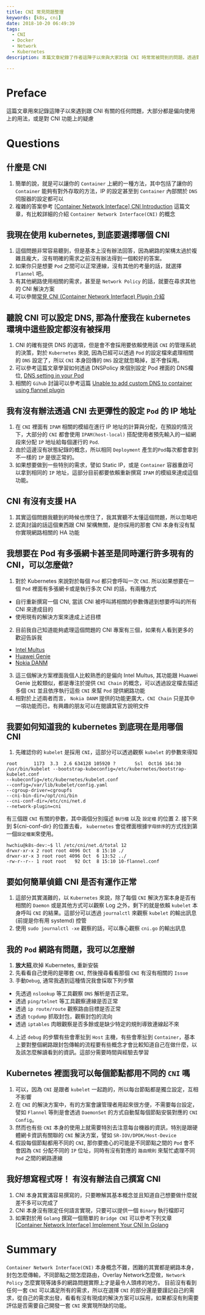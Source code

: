 ```yaml
---
title: CNI 常見問題整理
keywords: [k8s, cni]
date: 2018-10-20 06:49:39
tags:
  - CNI
  - Docker
  - Network
  - Kubernetes
description: 本篇文章紀錄了作者這陣子以來與大家討論 CNI 時常常被問到的問題，透過對這些問題的理解可以更加深入的去學習什麼是 CNI, 以及 CNI 本身能夠能夠觸擊的功能與範圍。同時也附上一些相關的資源讓大家可以從不同角度更深入的去研究 CNI 的領域。

---
```



# Preface
這篇文章用來記錄這陣子以來遇到跟 CNI 有關的任何問題，大部分都是偏向使用上的用法，或是對 CNI 功能上的疑慮

# Questions
## 什麼是 CNI
1. 簡單的說，就是可以讓你的 `Container` 上網的一種方法，其中包括了讓你的 `Container` 能夠有對外存取的方法，IP 的設定甚至到 `Container` 內部關於 `DNS` 伺服器的設定都可以
2. 複雜的答案參考 [[Container Network Interface] CNI Introduction](https://www.hwchiu.com/docs/2018/introduce-cni-ii) 這篇文章，有比較詳細的介紹 `Container Network Interface(CNI)` 的概念

## 我現在使用 kubernetes, 到底要選擇哪個 CNI
1. 這個問題非常容易聽到，但是基本上沒有辦法回答，因為網路的架構太過於複雜且龐大，沒有明確的需求之前沒有辦法得到一個較好的答案。
2. 如果你只是想要 `Pod` 之間可以正常連線，沒有其他的考量的話，就選擇 `Flannel` 吧。
3. 有其他網路使用相關的需求，甚至是 `Network Policy` 的話，就要在尋求其他的 CNI 解決方案
4. 可以參閱[常見 CNI (Container Network Interface) Plugin 介紹](https://www.hwchiu.com/docs/2018/cni-compare)


## 聽說 CNI 可以設定 DNS, 那為什麼我在 kubernetes 環境中這些設定都沒有被採用
1. CNI 的確有提供 DNS 的選項，但是會不會採用要依賴使用該 `CNI` 的管理系統的決策，對於 `Kubernetes` 來說, 因為已經可以透過 `Pod` 的設定檔來處理相關的 `DNS` 設定了，所以 `CNI` 本身回傳的 `DNS` 設定就忽略掉，並不會採用。
2. 可以參考這篇文章學習如何透過 DNSPolicy 來個別設定 Pod 裡面的 DNS欄位, [DNS setting in your Pod](https://www.hwchiu.com/docs/2018/kubernetes-dns)
3. 相關的 `Gihub` 討論可以參考這篇 [Unable to add custom DNS to container using flannel plugin](https://github.com/containernetworking/plugins/issues/128)

## 我有沒有辦法透過 CNI 去更彈性的設定 `Pod` 的 IP 地址
1. 在 `CNI` 裡面有 `IPAM` 相關的模組在進行 IP 地址的計算與分配，在預設的情況下，大部分的 `CNI` 都會使用 `IPAM(host-local)` 搭配使用者預先輸入的一組網段來分配 `IP` 地址給每個運行的 `Pod`.
2. 由於這邊沒有狀態紀錄的概念，所以相同 `Deployment` 產生的`Pod`每次都會拿到不一樣的 `IP` 是很正常的。
3. 如果想要做到一些特別的需求，譬如 Static IP，或是 `Container` 容器重啟可以拿到相同的 `IP` 地址，這部分目前都要依賴重新撰寫 `IPAM` 的模組來達成這個功能。

## CNI 有沒有支援 HA
1. 其實這個問題我聽到的時候也愣住了，我其實聽不太懂這個問題，所以忽略吧
2. 認真討論的話這個東西跟 CNI 架構無關，是你採用的那套 CNI 本身有沒有幫你實現網路相關的 HA 功能

## 我想要在 Pod 有多張網卡甚至是同時運行許多現有的 CNI，可以怎麼做?
1. 對於 Kubernetes 來說對於每個 `Pod` 都只會呼叫一次 `CNI`. 所以如果想要在一個 `Pod` 裡面有多張網卡或是執行多次 CNI 的話，有兩種方式
  - 自行重新撰寫一個 CNI, 當該 CNI 被呼叫將相關的參數傳遞到想要呼叫的所有 CNI 來達成目的
  - 使用現有的解決方案來達成上述目標
2. 目前我自己知道能夠處理這個問題的 CNI 專案有三個，如果有人看到更多的歡迎告訴我
  - [Intel Multus](https://github.com/intel/multus-cni)
  - [Huawei Genie](https://github.com/Huawei-PaaS/CNI-Genie)
  - [Nokia DANM](https://github.com/nokia/danm/blob/master/README.md#introduction
)
3. 這三個解決方案裡面我個人比較熟悉的是偏向 Intel Multus, 其功能跟 Huawei Genie 比較類似，都是專注於提供 `CNI Chain` 的概念，可以透過設定檔去描述多個 `CNI` 並且依序執行這些 `CNI` 來幫 `Pod` 提供網路功能
4. 相對於上述兩者而言， `Nokia DANM` 提供的功能更廣大，`CNI Chain` 只是其中一項功能而已，有興趣的朋友可以在閱讀其官方說明文件

## 我要如何知道我的 kubernetes 到底現在是用哪個 CNI
1. 先確認你的 `kubelet` 是採用 `CNI`，這部分可以透過觀察 `kubelet` 的參數來得知
```bash=
root      1173  3.3  2.6 634128 105920 ?       Ssl  Oct16 164:30 /usr/bin/kubelet --bootstrap-kubeconfig=/etc/kubernetes/bootstrap-kubelet.conf
--kubeconfig=/etc/kubernetes/kubelet.conf
--config=/var/lib/kubelet/config.yaml
--cgroup-driver=cgroupfs
--cni-bin-dir=/opt/cni/bin
--cni-conf-dir=/etc/cni/net.d
--network-plugin=cni
```
有三個跟 `CNI` 有關的參數，其中兩個分別描述 `執行檔` 以及 `設定檔` 的位置
2. 接下來到 ${cni-conf-dir} 的位置去看， `kubernetes` 會從裡面根據`字母排序`的方式找到第一個`設定檔案`來使用。
```bash=
hwchiu@k8s-dev:~$ ll /etc/cni/net.d/total 12
drwxr-xr-x 2 root root 4096 Oct  8 15:10 ./
drwxr-xr-x 3 root root 4096 Oct  6 13:52 ../
-rw-r--r-- 1 root root   92 Oct  8 15:10 10-flannel.conf
```

## 要如何簡單偵錯 CNI 是否有運作正常
1. 這部分其實滿難的，以 `Kubernetes` 來說，除了每個 `CNI` 解決方案本身是否有相關的 `Daemon` 或是其他方式可以觀察 Log 之外，剩下的就是依賴 `kubelet` 本身呼叫 `CNI` 的結果。這部分可以透過 `journalctl` 來觀察 `kubelet` 的輸出訊息(前提是你有用 systemd) 控管
2. 使用 `sudo journalctl -xe` 觀察的話，可以專心觀察 `cni.go` 的輸出訊息

## 我的 `Pod` 網路有問題，我可以怎麼辦
1. **放大招**,砍掉 Kubernetes, 重新安裝
2. 先看看自己使用的是哪套 `CNI`, 然後搜尋看看那個 `CNI` 有沒有相關的 `Issue`
3. 手動`Debug`, 通常我遇到這種情況我會採取下列步驟
  - 先透過 `nslookup` 等工具觀察 `DNS` 解析是否正常。
  - 透過 `ping/telnet` 等工具觀察連線是否正常
  - 透過 `ip route/route` 觀察路由目標是否正常
  - 透過 `tcpdump` 抓取封包，觀察封包的流向
  - 透過 `iptables` 肉眼觀察是否多餘或是缺少特定的規則導致連線起不來
4. 上述 `debug` 的步驟有些會牽扯到 `Host` 主機，有些會牽扯到 `Container`，基本上要對整個網路跟封包傳輸的流程要有些概念才會比較知道自己在做什麼，以及該怎麼解讀看到的資訊。這部分需要時間與經驗去學習

## Kubernetes 裡面我可以每個節點都用不同的 `CNI` 嗎
1. 可以，因為 `CNI` 是跟者 `kubelet` 一起跑的，所以每台節點都是獨立設定，互相不影響
2. 在 `CNI` 的解決方案中，有的方案會讓管理者用起來很方便，不需要每台設定，譬如 `Flannel` 等則是會透過 `DaemonSet` 的方式自動幫每個節點安裝對應的 `CNI Config`。
3. 然而也有些 `CNI` 本身的使用上就需要特別去注意每台機器的資訊，特別是跟硬體網卡資訊有關聯的 `CNI` 解決方案，譬如 `SR-IOV/DPDK/Host-Device`
4. 假設每個節點都用不同的 `CNI`, 那你要擔心的可能是不同節點之間的 `Pod` 會不會因為 `CNI` 分配不同的 `IP` 位址，同時有沒有對應的 `路由規則` 來幫忙處理不同 `Pod` 之間的網路連線

## 我好想寫程式呀！ 有沒有辦法自己撰寫 CNI
1. CNI 本身其實滿容易撰寫的，只要瞭解其基本概念並且知道自己想要做什麼就差不多可以完成了
2. CNI 本身沒有限定任何語言實現，只要可以提供一個 `Binary` 執行檔即可
3. 如果對於用 `Golang` 撰寫一個簡單的 `Bridge CNI` 可以參考下列文章 [[Container Network Interface] Implement Your CNI In Golang](https://www.hwchiu.com/docs/2018/introduce-cni-iii)

# Summary
`Container Network Interface(CNI)` 本身概念不難，困難的其實都是網路本身，封包怎麼傳輸，不同節點之間怎麼路由，Overlay Network怎麼做，`Network Policy` 怎麼實現等諸多的網路問題實際上才是最令人頭疼的地方。
目前沒有看到任何一套 `CNI` 可以滿足所有的需求，所以在選擇 `CNI` 的部分還是要謹記自己的需求，從自己的需求出發，看看有沒有現成的解決方案可以採用，如果都沒有則需要評估是否需要自己開發一套 `CNI` 來實現所缺的功能。

